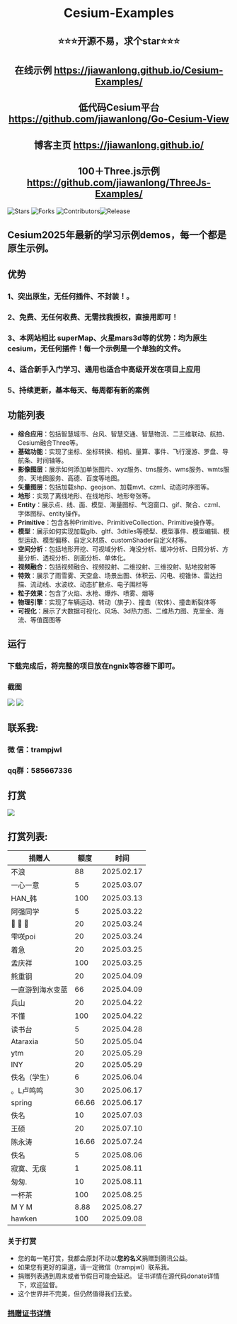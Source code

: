 <h1 align="center">Cesium-Examples</h1>
<h2 align="center">⭐⭐⭐开源不易，求个star⭐⭐⭐</h2>
<h2 align="center">在线示例 <a target="_blank" href="https://jiawanlong.github.io/Cesium-Examples/">https://jiawanlong.github.io/Cesium-Examples/</a> </h2>
<h2 align="center">低代码Cesium平台 <a target="_blank" href="https://github.com/jiawanlong/Go-Cesium-View">https://github.com/jiawanlong/Go-Cesium-View</a> </h2>
<h2 align="center">博客主页 <a target="_blank" href="https://jiawanlong.github.io/Cesium-Examples/">https://jiawanlong.github.io/</a> </h2>
<h2 align="center">100＋Three.js示例 <a target="_blank" href="https://github.com/jiawanlong/ThreeJs-Examples/">https://github.com/jiawanlong/ThreeJs-Examples/</a> </h2>

 ![Stars](https://img.shields.io/github/stars/jiawanlong/Cesium-Examples.svg?) ![Forks](https://img.shields.io/github/forks/jiawanlong/Cesium-Examples.svg?style=social) ![Contributors](https://img.shields.io/github/contributors/jiawanlong/Cesium-Examples.svg)![Release](https://img.shields.io/github/v/release/jiawanlong/Cesium-Examples.svg)


## Cesium2025年最新的学习示例demos，每一个都是**原生**示例。

## 优势
### 1、突出原生，无任何插件、不封装！。
### 2、免费、无任何收费、无需找我授权，直接用即可！
### 3、本网站相比 superMap、火星mars3d等的优势：均为原生cesium，无任何插件！每一个示例是一个单独的文件。
### 4、适合新手入门学习、通用也适合中高级开发在项目上应用
### 5、持续更新，基本每天、每周都有新的案例



## 功能列表
- **综合应用**：包括智慧城市、台风、智慧交通、智慧物流、二三维联动、航拍、Cesium融合Three等。
- **基础功能**：实现了坐标、坐标转换、相机、量算、事件、飞行漫游、罗盘、导航条、时间轴等。
- **影像图层**：展示如何添加单张图片、xyz服务、tms服务、wms服务、wmts服务、天地图服务、高德、百度等地图。
- **矢量图层**：包括加载shp、geojson、加载mvt、czml、动态时序图等。
- **地形**：实现了离线地形、在线地形、地形夸张等。
- **Entity**：展示点、线、面、模型、海量图标、气泡窗口、gif、聚合、czml、字体图标、entity操作。
- **Primitive**：包含各种Primitive、PrimitiveCollection、Primitive操作等。
- **模型**：展示如何实现加载glb、gltf、3dtiles等模型、模型事件、模型编辑、模型运动、模型偏移、自定义材质、customShader自定义材等。
- **空间分析**：包括地形开挖、可视域分析、淹没分析、缓冲分析、日照分析、方量分析、透视分析、剖面分析、单体化。
- **视频融合**：包括视频融合、视频投射、二维投射、三维投射、贴地投射等
- **特效**：展示了雨雪雾、天空盒、场景出图、体积云、闪电、视锥体、雷达扫描、流动线、水波纹、动态扩散点、电子围栏等
- **粒子效果**：包含了火焰、水枪、爆炸、喷雾、烟等
- **物理引擎**：实现了车辆运动、转动（旗子）、撞击（软体）、撞击断裂体等
- **可视化**：展示了大数据可视化、风场、3d热力图、二维热力图、克里金、海流、等值面图等


## 运行
### 下载完成后，将完整的项目放在ngnix等容器下即可。

### 截图
<img src="https://jiawanlong.github.io/demo.jpg">
<img src="https://jiawanlong.github.io/demo1.jpg">


## 联系我:

### 微 信：trampjwl

### qq群：585667336

## 打赏
<img src="https://jiawanlong.github.io/ds.jpg">


## 打赏列表:

| 捐赠人            | 额度    | 时间       | 
| ----------        | ------- | -----------| 
| 不浪              | 88      | 2025.02.17 | 
| 一心一意          | 5       | 2025.03.07 | 
| HAN_韩            | 100     | 2025.03.13 | 
| 阿强同学          | 5       | 2025.03.22 | 
| 🎾 🎾 🎾        | 20      | 2025.03.24 | 
| 雫咲poi           | 20      | 2025.03.24 | 
| 着急              | 20      | 2025.03.25 | 
| 孟庆祥            | 100     | 2025.03.25 | 
| 熊重钢            | 20      | 2025.04.09 | 
| 一直游到海水变蓝  | 66      | 2025.04.09 | 
| 兵山              | 20      | 2025.04.22 | 
| 不懂              | 100     | 2025.04.22 | 
| 读书台            | 5       | 2025.04.28 | 
| Ataraxia          | 50      | 2025.05.04 | 
| ytm               | 20      | 2025.05.29 | 
| INY               | 20      | 2025.05.29 | 
| 佚名（学生）      | 6       | 2025.06.04 | 
| 。L卢鸣鸣         | 30      | 2025.06.17 | 
| spring            | 66.66   | 2025.06.17 | 
| 佚名             | 10   | 2025.07.03 | 
| 王硕             | 20   | 2025.07.10 | 
| 陈永涛             | 16.66   | 2025.07.24 | 
| 佚名             | 5   | 2025.08.06 | 
| 寂寞、无痕             | 1   | 2025.08.11 | 
| 匆匆.             | 10   | 2025.08.11 | 
| 一杯茶             | 100   | 2025.08.25 | 
| M Y M             | 8.88   | 2025.08.27 | 
| hawken            | 100   | 2025.09.08 | 

### 关于打赏
- 您的每一笔打赏，我都会原封不动以**您的名义**捐赠到腾讯公益。
- 如果您有更好的渠道，请一定微信（trampjwl）联系我。
- 捐赠列表遇到周末或者节假日可能会延迟。 证书详情在源代码donate详情下，欢迎监督。
- 这个世界并不完美，但仍然值得我们去爱。


<h3 ><a target="_blank" href="https://jiawanlong.github.io/Cesium-Examples/donate/index.html">捐赠证书详情</a> </h3>
